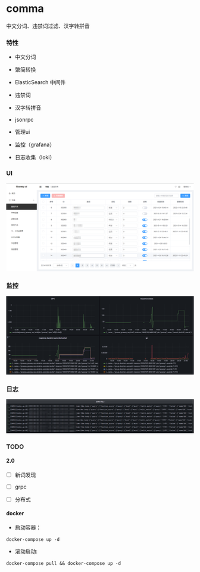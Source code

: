# comma

中文分词、违禁词过滤、汉字转拼音

### 特性

*   中文分词

*   繁简转换

*   ElasticSearch 中间件

*   违禁词

*   汉字转拼音

*   jsonrpc

*   管理ui

*   监控（grafana）

*   日志收集（loki）

### UI

![base ui](.doc/img/base_ui_zh.png)

### 监控

![grafana](.doc/img/grafana.png)

### 日志

![grafana](.doc/img/loki.png)

### TODO

#### 2.0

*   [ ] 新词发现

*   [ ] grpc

*   [ ] 分布式

#### docker

*   启动容器：

```shell
docker-compose up -d
```

*   滚动启动:

```shell
docker-compose pull && docker-compose up -d
```
